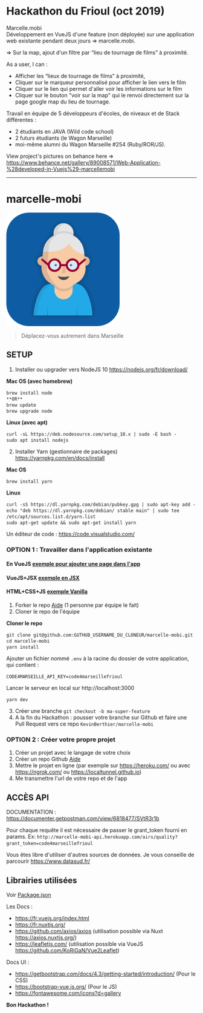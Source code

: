 # Hackathon du Frioul (oct 2019)  
Marcelle.mobi   
Développement en VueJS d'une feature (non déployée) sur une application web existante pendant deux jours => marcelle.mobi.

=> Sur la map, ajout d'un filtre par “lieu de tournage de films” à proximité.

As a user, I can :
- Afficher les “lieux de tournage de films” à proximité,
- Cliquer sur le marqueur personnalisé pour afficher le lien vers le film
- Cliquer sur le lien qui permet d'aller voir les informations sur le film
- Cliquer sur le bouton "voir sur la map" qui le renvoi directement sur la page google map du lieu de tournage.

Travail en équipe de 5 développeurs d'écoles, de niveaux et de Stack différentes :
- 2 étudiants en JAVA (Wild code school)
- 2 futurs étudiants (le Wagon Marseille)
- moi-même alumni du Wagon Marseille #254 (Ruby/ROR/JS).

View project's pictures on behance here => https://www.behance.net/gallery/89008571/Web-Application-%28developed-in-Vuejs%29-marcellemobi

------------------------------------------------------------------------------------------------------------------------------------
# marcelle-mobi
![marcelle-mobi](static/icon.png)
> Déplacez-vous autrement dans Marseille

## SETUP

1. Installer ou upgrader vers NodeJS 10 https://nodejs.org/fr/download/

**Mac OS (avec homebrew)**
```
brew install node
**OR**
brew update
brew upgrade node
```

**Linux (avec apt)**
```
curl -sL https://deb.nodesource.com/setup_10.x | sudo -E bash -
sudo apt install nodejs
```

2. Installer Yarn (gestionnaire de packages) https://yarnpkg.com/en/docs/install

**Mac OS**
```
brew install yarn
```

**Linux**
```
curl -sS https://dl.yarnpkg.com/debian/pubkey.gpg | sudo apt-key add -
echo "deb https://dl.yarnpkg.com/debian/ stable main" | sudo tee /etc/apt/sources.list.d/yarn.list
sudo apt-get update && sudo apt-get install yarn
```

Un éditeur de code : https://code.visualstudio.com/

### OPTION 1 : Travailler dans l'application existante

#### En VueJS [exemple pour ajouter une page dans l'app](exemples/page.vue)
#### VueJS+JSX [exemple en JSX](exemples/jsx.vue)
#### HTML+CSS+JS [exemple Vanilla](exemples/vanilla.vue)


1. Forker le repo [Aide](https://help.github.com/en/articles/fork-a-repo) (1 personne par équipe le fait)
2. Cloner le repo de l'équipe

**Cloner le repo**
```
git clone git@github.com:GUTHUB_USERNAME_DU_CLONEUR/marcelle-mobi.git
cd marcelle-mobi
yarn install
```
Ajouter un fichier nommé `.env` à la racine du dossier de votre application, qui contient :
```
CODE4MARSEILLE_API_KEY=code4marseillefrioul
```

Lancer le serveur en local sur http://localhost:3000
```
yarn dev
```

3. Créer une branche `git checkout -b ma-super-feature`
4. A la fin du Hackathon : pousser votre branche sur Github et faire une Pull Request vers ce repo `KevinBerthier/marcelle-mobi`

### OPTION 2 : Créer votre propre projet

1. Créer un projet avec le langage de votre choix
2. Créer un repo Github [Aide](https://www.christopheducamp.com/2013/12/16/creer-un-repo-github/)
3. Mettre le projet en ligne (par exemple sur https://heroku.com/ ou avec https://ngrok.com/ ou https://localtunnel.github.io)
3. Me transmettre l'url de votre repo et de l'app


## ACCÈS API

DOCUMENTATION : https://documenter.getpostman.com/view/6818477/SVtR3r1b

Pour chaque requête il est nécessaire de passer le grant_token fourni en params. 
Ex: `http://marcelle-mobi-api.herokuapp.com/airs/quality?grant_token=code4marseillefrioul` 

Vous êtes libre d'utiliser d'autres sources de données. 
Je vous conseille de parcourir https://www.datasud.fr/

## Librairies utilisées
Voir [Package.json](package.json)

Les Docs :

- https://fr.vuejs.org/index.html
- https://fr.nuxtjs.org/
- https://github.com/axios/axios (utilisation possible via Nuxt https://axios.nuxtjs.org/)
- https://leafletjs.com/ (utilisation possible via VueJS https://github.com/KoRiGaN/Vue2Leaflet)

Docs UI :

- https://getbootstrap.com/docs/4.3/getting-started/introduction/ (Pour le CSS)
- https://bootstrap-vue.js.org/ (Pour le JS)
- https://fontawesome.com/icons?d=gallery

**Bon Hackathon !**
